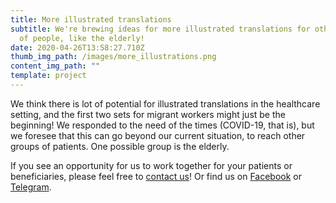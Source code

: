 ```yaml
---
title: More illustrated translations
subtitle: We're brewing ideas for more illustrated translations for other groups
  of people, like the elderly!
date: 2020-04-26T13:58:27.710Z
thumb_img_path: /images/more_illustrations.png
content_img_path: ""
template: project
---
```

We think there is lot of potential for illustrated translations in the healthcare setting, and the first two sets for migrant workers might just be the beginning! We responded to the need of the times (COVID-19, that is), but we foresee that this can go beyond our current situation, to reach other groups of patients. One possible group is the elderly.

If you see an opportunity for us to work together for your patients or beneficiaries, please feel free to [contact us](https://visualaid.sg/contact/)! Or find us on <a href="https://www.facebook.com/VisualAidSG/" target="_blank">Facebook</a> or <a href="https://t.me/visualaid" target="_blank">Telegram</a>[](https://www.facebook.com/VisualAidSG).